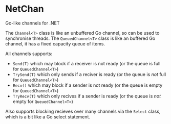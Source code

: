 # NetChan
Go-like channels for .NET

The `Channel<T>` class is like an unbuffered Go channel, so can be used to synchronise threads.
The `QueuedChannel<T>` class is like an buffered Go channel, it has a fixed capacity queue of items.

All channels supports:
* `Send(T)` which may block if a receiver is not ready (or the queue is full for `QueuedChannel<T>`)
* `TrySend(T)` which only sends if a reciver is ready (or the queue is _not_ full for `QueuedChannel<T>`)
* `Recv()` which may block if a sender is not ready (or the queue is empty for `QueuedChannel<T>`)
* `TryRecv(T)` which only recives if a sender is ready (or the queue is _not_ empty for `QueuedChannel<T>`)

Also supports blocking recieves over many channels via the `Select` class, which is a bit like a Go select statement.
